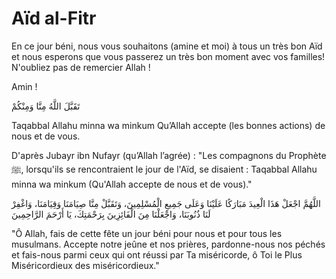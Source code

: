 # Aïd al-Fitr

En ce jour béni, nous vous souhaitons (amine et moi) à tous un très bon Aïd et nous esperons que vous passerez un très bon moment avec vos familles! N'oubliez pas de remercier Allah !

Amin !

تَقَبَّلَ اللَّهُ مِنَّا وَمِنْكُمْ 

Taqabbal Allahu minna wa minkum
Qu’Allah accepte (les bonnes actions) de nous et de vous.

D'après Jubayr ibn Nufayr (qu’Allah l’agrée) :
"Les compagnons du Prophète ﷺ, lorsqu'ils se rencontraient le jour de l'Aïd, se disaient : Taqabbal Allahu minna wa minkum (Qu'Allah accepte de nous et de vous)."

اللَّهُمَّ اجْعَلْ هَذَا الْعِيدَ مَبَارَكًا عَلَيْنَا وَعَلَى جَمِيعِ الْمُسْلِمِينَ، وَتَقَبَّلْ مِنَّا صِيَامَنَا وَقِيَامَنَا، وَاغْفِرْ لَنَا ذُنُوبَنَا، وَاجْعَلْنَا مِنَ الْفَائِزِينَ بِرَحْمَتِكَ، يَا أَرْحَمَ الرَّاحِمِينَ

"Ô Allah, fais de cette fête un jour béni pour nous et pour tous les musulmans. Accepte notre jeûne et nos prières, pardonne-nous nos péchés et fais-nous parmi ceux qui ont réussi par Ta miséricorde, ô Toi le Plus Miséricordieux des miséricordieux."


